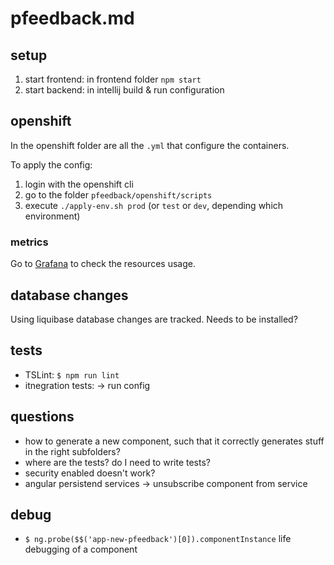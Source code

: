 # pfeedback.md

## setup
1. start frontend: in frontend folder `npm start`
2. start backend: in intellij build & run configuration


## openshift
In the openshift folder are all the `.yml` that configure the containers.

To apply the config:
1. login with the openshift cli
2. go to the folder `pfeedback/openshift/scripts`
3. execute `./apply-env.sh prod` (or `test` or `dev`, depending which environment)


### metrics
Go to [Grafana](https://grafana.puzzle.ch/d/85a562078cdf77779eaa1add43ccec1e/k8s-compute-resources-namespace?orgId=1&refresh=10s&var-datasource=prometheus-k8s-cloudscale&var-namespace=pitc-pfeedback-test) to check the resources usage.

## database changes
Using liquibase database changes are tracked. Needs to be installed?

## tests
- TSLint: `$ npm run lint`
- itnegration tests: -> run config

## questions
- how to generate a new component, such that it correctly generates stuff in the right subfolders?
-  where are the tests? do I need to write tests?
- security enabled doesn't work?
- angular persistend services -> unsubscribe component from service

## debug
- `$ ng.probe($$('app-new-pfeedback')[0]).componentInstance` life debugging of a component
